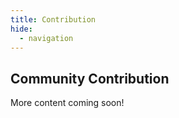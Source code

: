 ```yaml
---
title: Contribution
hide:
  - navigation
---
```


## Community Contribution
More content coming soon!
